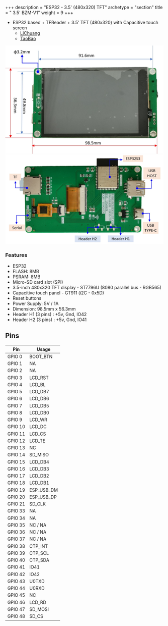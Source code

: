 +++
description = "ESP32 - 3.5' (480x320) TFT"
archetype = "section"
title = " 3.5' BZM-V1"
weight = 9
+++

* ESP32 based + TFReader + 3.5' TFT (480x320) with Capacitive touch screen
  * [LiChuang](https://oshwhub.com/liqijian101/esp3d-tft)
  * [TaoBao](https://item.taobao.com/item.htm?spm=a1z10.1-c-s.w4004-24142695501.10.23c7177fA2MHvK&id=744376886851)

![image](front.jpg?width=400px)
![image](back.jpg?width=400px)


### Features
* ESP32
* FLASH: 8MB
* PSRAM: 8MB
* Micro-SD card slot (SPI)
* 3.5-inch 480x320 TFT display - ST7796U (8080 parallel bus - RGB565)
* Capacitive touch panel - GT911 (i2C - 0x5D)
* Reset buttons
* Power Supply: 5V / 1A
* Dimension: 98.5mm x 56.3mm
* Header H1 (3 pins) : +5v, Gnd, IO42 
* Header H2 (3 pins) : +5v, Gnd, IO41


## Pins 
Pin | Usage 
----|-----
GPIO 0 | BOOT_BTN  
GPIO 1 | NA 
GPIO 2 | NA  
GPIO 3 | LCD_RST
GPIO 4 | LCD_BL 
GPIO 5 | LCD_DB7
GPIO 6 | LCD_DB6
GPIO 7 | LCD_DB5 
GPIO 8 | LCD_DB0 
GPIO 9 | LCD_WR
GPIO 10 | LCD_DC
GPIO 11 | LCD_CS
GPIO 12 | LCD_TE
GPIO 13 | NC
GPIO 14 | SD_MISO
GPIO 15 | LCD_DB4
GPIO 16 | LCD_DB3
GPIO 17 | LCD_DB2
GPIO 18 | LCD_DB1
GPIO 19 | ESP_USB_DM
GPIO 20 | ESP_USB_DP
GPIO 21 | SD_CLK
GPIO 33 | NA
GPIO 34 | NA
GPIO 35 | NC / NA
GPIO 36 | NC / NA
GPIO 37 | NC / NA
GPIO 38 | CTP_INT 
GPIO 39 | CTP_SCL
GPIO 40 | CTP_SDA
GPIO 41 | IO41
GPIO 42 | IO42
GPIO 43 | U0TXD
GPIO 44 | U0RXD
GPIO 45 | NC
GPIO 46 | LCD_RD
GPIO 47 | SD_MOSI
GPIO 48 | SD_CS